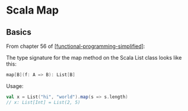 Scala Map
===

Basics
---

From chapter 56 of [[functional-programming-simplified]]:

The type signature for the map method on the Scala List class looks like this:
```scala
map[B](f: A => B): List[B]
```

Usage:

```scala
val x = List("hi", "world").map(s => s.length)
// x: List[Int] = List(2, 5)
```

[//begin]: # "Autogenerated link references for markdown compatibility"
[functional-programming-simplified]: ../../../computer-science/books/functional-programming-simplified/functional-programming-simplified.md "Functional Programming Simplified"
[//end]: # "Autogenerated link references"